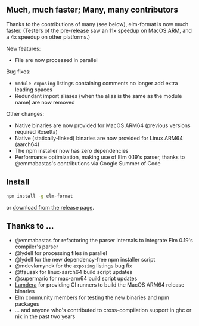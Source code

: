 ## Much, much faster; Many, many contributors

Thanks to the contributions of many (see below), elm-format is now much faster.
(Testers of the pre-release saw an 11x speedup on MacOS ARM, and a 4x speedup on other platforms.)

New features:
  - File are now processed in parallel

Bug fixes:
  - `module exposing` listings containing comments no longer add extra leading spaces
  - Redundant import aliases (when the alias is the same as the module name) are now removed

Other changes:
  - Native binaries are now provided for MacOS ARM64 (previous versions required Rosetta)
  - Native (statically-linked) binaries are now provided for Linux ARM64 (aarch64)
  - The npm installer now has zero dependencies
  - Performance optimization, making use of Elm 0.19's parser, thanks to @emmabastas's contributions via Google Summer of Code


## Install

```sh
npm install -g elm-format
```

or [download from the release page](https://github.com/avh4/elm-format/releases/tag/0.8.6).


## Thanks to ...

  - @emmabastas for refactoring the parser internals to integrate Elm 0.19's compiler's parser
  - @lydell for processing files in parallel
  - @lydell for the new dependency-free npm installer script
  - @mdevlamynck for the `exposing` listings bug fix
  - @tfausak for linux-aarch64 build script updates
  - @supermario for mac-arm64 build script updates
  - [Lamdera](https://www.lamdera.com/) for providing CI runners to build the MacOS ARM64 release binaries
  - Elm community members for testing the new binaries and npm packages
  - ... and anyone who's contributed to cross-compilation support in ghc or nix in the past two years
